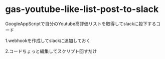 # gas-youtube-like-list-post-to-slack
GoogleAppScriptで自分のYoutube高評価リストを取得してslackに投下するコード

1.webhookを作成してslackに追加しておく

2.コードちょっと編集してスクリプト回すだけ
